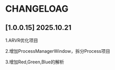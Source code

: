 # CHANGELOAG

## [1.0.0.15] 2025.10.21

1.ARVR优化项目

2.增加ProcessManagerWindow，拆分Process项目

3.增加Red,Green,Blue的解析